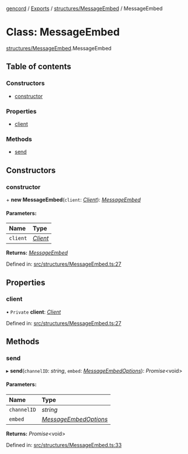 [gencord](../README.md) / [Exports](../modules.md) / [structures/MessageEmbed](../modules/structures_messageembed.md) / MessageEmbed

# Class: MessageEmbed

[structures/MessageEmbed](../modules/structures_messageembed.md).MessageEmbed

## Table of contents

### Constructors

- [constructor](structures_messageembed.messageembed.md#constructor)

### Properties

- [client](structures_messageembed.messageembed.md#client)

### Methods

- [send](structures_messageembed.messageembed.md#send)

## Constructors

### constructor

\+ **new MessageEmbed**(`client`: [_Client_](client.client-1.md)): [_MessageEmbed_](structures_messageembed.messageembed.md)

#### Parameters:

| Name     | Type                           |
| :------- | :----------------------------- |
| `client` | [_Client_](client.client-1.md) |

**Returns:** [_MessageEmbed_](structures_messageembed.messageembed.md)

Defined in: [src/structures/MessageEmbed.ts:27](https://github.com/Gencord/gencord/blob/a52c25b/src/structures/MessageEmbed.ts#L27)

## Properties

### client

• `Private` **client**: [_Client_](client.client-1.md)

Defined in: [src/structures/MessageEmbed.ts:27](https://github.com/Gencord/gencord/blob/a52c25b/src/structures/MessageEmbed.ts#L27)

## Methods

### send

▸ **send**(`channelID`: _string_, `embed`: [_MessageEmbedOptions_](../interfaces/structures_messageembed.messageembedoptions.md)): _Promise_<void\>

#### Parameters:

| Name        | Type                                                                                  |
| :---------- | :------------------------------------------------------------------------------------ |
| `channelID` | _string_                                                                              |
| `embed`     | [_MessageEmbedOptions_](../interfaces/structures_messageembed.messageembedoptions.md) |

**Returns:** _Promise_<void\>

Defined in: [src/structures/MessageEmbed.ts:33](https://github.com/Gencord/gencord/blob/a52c25b/src/structures/MessageEmbed.ts#L33)
